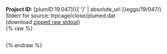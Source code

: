 **Project ID:** [plumID:19.047]({{ '/' | absolute_url }}eggs/19/047/)  
Stderr for source:  trpcage/close/plumed.dat   
(download [zipped raw stdout](plumed.dat.plumed.stdout.txt.zip))  
{% raw %}
<pre>
</pre>
{% endraw %}

